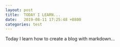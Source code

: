 ```yaml
---
layout: post
title:  TODAY I LEARN...
date:   2019-08-11 17:25:48 +0800
categories: test
---
```

Today I learn how to create a blog with markdown...
